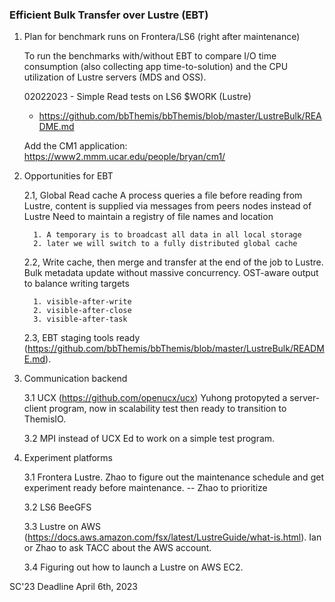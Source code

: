 ### Efficient Bulk Transfer over Lustre (EBT)

1. Plan for benchmark runs on Frontera/LS6 (right after maintenance)

	To run the benchmarks with/without EBT to compare I/O time consumption (also collecting app time-to-solution) and the CPU utilization of Lustre servers (MDS and OSS).

	02022023 - Simple Read tests on LS6 $WORK (Lustre)
	- https://github.com/bbThemis/bbThemis/blob/master/LustreBulk/README.md

	Add the CM1 application: https://www2.mmm.ucar.edu/people/bryan/cm1/

2. Opportunities for EBT

	2.1, Global Read cache
		 A process queries a file before reading from Lustre, content is supplied via messages from peers nodes instead of Lustre
		 Need to maintain a registry of file names and location

		 1. A temporary is to broadcast all data in all local storage
		 2. later we will switch to a fully distributed global cache

	2.2, Write cache, then merge and transfer at the end of the job to Lustre. 
		 Bulk metadata update without massive concurrency.
		 OST-aware output to balance writing targets

		 1. visible-after-write
		 2. visible-after-close
		 3. visible-after-task

	2.3, EBT staging tools ready (https://github.com/bbThemis/bbThemis/blob/master/LustreBulk/README.md). 

3. Communication backend

	3.1 UCX (https://github.com/openucx/ucx)
		Yuhong protopyted a server-client program, now in scalability test then ready to transition to ThemisIO.

	3.2 MPI instead of UCX
		Ed to work on a simple test program.

4. Experiment platforms

	3.1 Frontera Lustre. Zhao to figure out the maintenance schedule and get experiment ready before maintenance. -- Zhao to prioritize

	3.2 LS6 BeeGFS

	3.3 Lustre on AWS (https://docs.aws.amazon.com/fsx/latest/LustreGuide/what-is.html). Ian or Zhao to ask TACC about the AWS account.

	3.4 Figuring out how to launch a Lustre on AWS EC2. 

SC'23 Deadline April 6th, 2023
